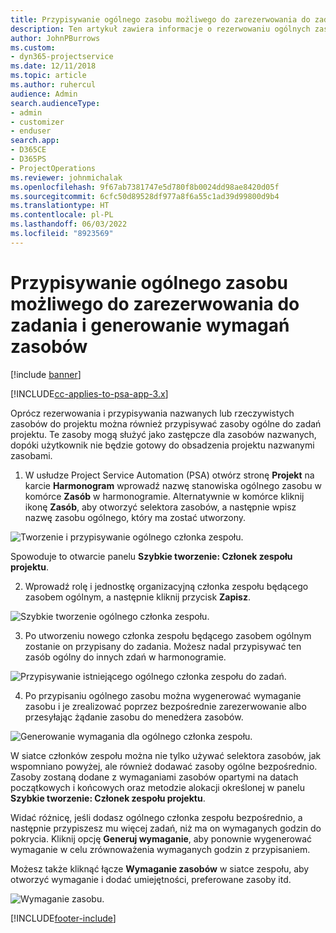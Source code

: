 ```yaml
---
title: Przypisywanie ogólnego zasobu możliwego do zarezerwowania do zadania i zespołu projektu
description: Ten artykuł zawiera informacje o rezerwowaniu ogólnych zasobów dla zadań i zespołów projektów.
author: JohnPBurrows
ms.custom:
- dyn365-projectservice
ms.date: 12/11/2018
ms.topic: article
ms.author: ruhercul
audience: Admin
search.audienceType:
- admin
- customizer
- enduser
search.app:
- D365CE
- D365PS
- ProjectOperations
ms.reviewer: johnmichalak
ms.openlocfilehash: 9f67ab7381747e5d780f8b0024dd98ae8420d05f
ms.sourcegitcommit: 6cfc50d89528df977a8f6a55c1ad39d99800d9b4
ms.translationtype: HT
ms.contentlocale: pl-PL
ms.lasthandoff: 06/03/2022
ms.locfileid: "8923569"
---
```

# <a name="assign-generic-bookable-resources-to-a-task-and-generate-resource-requirements"></a>Przypisywanie ogólnego zasobu możliwego do zarezerwowania do zadania i generowanie wymagań zasobów 

[!include [banner](../includes/psa-now-project-operations.md)]

[!INCLUDE[cc-applies-to-psa-app-3.x](../includes/cc-applies-to-psa-app-3x.md)]

Oprócz rezerwowania i przypisywania nazwanych lub rzeczywistych zasobów do projektu można również przypisywać zasoby ogólne do zadań projektu. Te zasoby mogą służyć jako zastępcze dla zasobów nazwanych, dopóki użytkownik nie będzie gotowy do obsadzenia projektu nazwanymi zasobami. 

1. W usłudze Project Service Automation (PSA) otwórz stronę **Projekt** na karcie **Harmonogram** wprowadź nazwę stanowiska ogólnego zasobu w komórce **Zasób** w harmonogramie. Alternatywnie w komórce kliknij ikonę **Zasób**, aby otworzyć selektora zasobów, a następnie wpisz nazwę zasobu ogólnego, który ma zostać utworzony.

![Tworzenie i przypisywanie ogólnego członka zespołu.](media/RM-how-to-9.png)

Spowoduje to otwarcie panelu **Szybkie tworzenie: Członek zespołu projektu**. 

2. Wprowadź rolę i jednostkę organizacyjną członka zespołu będącego zasobem ogólnym, a następnie kliknij przycisk **Zapisz**.

![Szybkie tworzenie ogólnego członka zespołu.](media/RM-how-to-10.png)

3. Po utworzeniu nowego członka zespołu będącego zasobem ogólnym zostanie on przypisany do zadania. Możesz nadal przypisywać ten zasób ogólny do innych zdań w harmonogramie.

![Przypisywanie istniejącego ogólnego członka zespołu do zadań.](media/RM-how-to-11.png)

4. Po przypisaniu ogólnego zasobu można wygenerować wymaganie zasobu i je zrealizować poprzez bezpośrednie zarezerwowanie albo przesyłając żądanie zasobu do menedżera zasobów.

![Generowanie wymagania dla ogólnego członka zespołu.](media/RM-how-to-12.png)

W siatce członków zespołu można nie tylko używać selektora zasobów, jak wspomniano powyżej, ale również dodawać zasoby ogólne bezpośrednio. Zasoby zostaną dodane z wymaganiami zasobów opartymi na datach początkowych i końcowych oraz metodzie alokacji określonej w panelu **Szybkie tworzenie: Członek zespołu projektu**.

Widać różnicę, jeśli dodasz ogólnego członka zespołu bezpośrednio, a następnie przypiszesz mu więcej zadań, niż ma on wymaganych godzin do pokrycia. Kliknij opcję **Generuj wymaganie**, aby ponownie wygenerować wymaganie w celu zrównoważenia wymaganych godzin z przypisaniem.

Możesz także kliknąć łącze **Wymaganie zasobów** w siatce zespołu, aby otworzyć wymaganie i dodać umiejętności, preferowane zasoby itd.

![Wymaganie zasobu.](media/RM-how-to-13.png)



[!INCLUDE[footer-include](../includes/footer-banner.md)]
